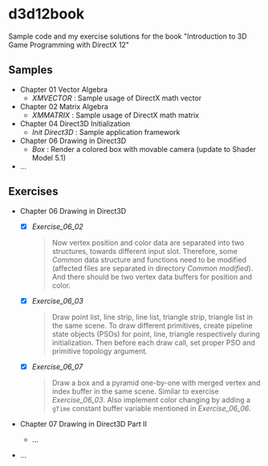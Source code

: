 # d3d12book

Sample code and my exercise solutions for the book "Introduction to 3D Game Programming with DirectX 12"



## Samples

* Chapter 01 Vector Algebra
  * *XMVECTOR* : Sample usage of DirectX math vector
* Chapter 02 Matrix Algebra
  * *XMMATRIX* : Sample usage of DirectX math matrix
* Chapter 04 Direct3D Initialization
  * *Init Direct3D* : Sample application framework
* Chapter 06 Drawing in Direct3D 
  * *Box* : Render a colored box with movable camera (update to Shader Model 5.1)
* ...



## Exercises

* Chapter 06 Drawing in Direct3D
  * [x] *Exercise_06_02*

    > Now vertex position and color data are separated into two structures, towards different input slot. Therefore, some *Common* data structure and functions need to be modified (affected files are separated in directory *Common modified*). And there should be two vertex data buffers for position and color.

  * [x] *Exercise_06_03*

    > Draw point list, line strip, line list, triangle strip, triangle list in the same scene. To draw different primitives, create pipeline state objects (PSOs) for point, line, triangle respectively during initialization. Then before each draw call, set proper PSO and primitive topology argument.

  * [x] *Exercise_06_07*
  
    > Draw a box and a pyramid one-by-one with merged vertex and index buffer in the same scene. Similar to exercise *Exercise_06_03*. Also implement color changing by adding a `gTime` constant buffer variable mentioned in *Exercise_06_06*.
  
* Chapter 07 Drawing in Direct3D Part II

  * ...

* ...

